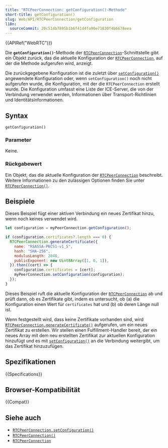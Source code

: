 ```yaml
---
title: "RTCPeerConnection: getConfiguration()-Methode"
short-title: getConfiguration()
slug: Web/API/RTCPeerConnection/getConfiguration
l10n:
  sourceCommit: 20c51db7895b1b6f41d4fa90e71830f4b6678eea
---
```


{{APIRef("WebRTC")}}

Die **`getConfiguration()`**-Methode der [`RTCPeerConnection`](/de/docs/Web/API/RTCPeerConnection)-Schnittstelle gibt ein Objekt zurück, das die aktuelle Konfiguration der [`RTCPeerConnection`](/de/docs/Web/API/RTCPeerConnection), auf der die Methode aufgerufen wird, anzeigt.

Die zurückgegebene Konfiguration ist die zuletzt über [`setConfiguration()`](/de/docs/Web/API/RTCPeerConnection/setConfiguration) angewendete Konfiguration oder, wenn `setConfiguration()` noch nicht aufgerufen wurde, die Konfiguration, mit der die `RTCPeerConnection` erstellt wurde. Die Konfiguration umfasst eine Liste der ICE-Server, die von der Verbindung verwendet werden, Informationen über Transport-Richtlinien und Identitätsinformationen.

## Syntax

```js-nolint
getConfiguration()
```

### Parameter

Keine.

### Rückgabewert

Ein Objekt, das die aktuelle Konfiguration der [`RTCPeerConnection`](/de/docs/Web/API/RTCPeerConnection) beschreibt. Weitere Informationen zu den zulässigen Optionen finden Sie unter [`RTCPeerConnection()`](/de/docs/Web/API/RTCPeerConnection/RTCPeerConnection#parameters).

## Beispiele

Dieses Beispiel fügt einer aktiven Verbindung ein neues Zertifikat hinzu, wenn noch keines verwendet wird.

```js
let configuration = myPeerConnection.getConfiguration();

if (configuration.certificates?.length === 0) {
  RTCPeerConnection.generateCertificate({
    name: "RSASSA-PKCS1-v1_5",
    hash: "SHA-256",
    modulusLength: 2048,
    publicExponent: new Uint8Array([1, 0, 1]),
  }).then((cert) => {
    configuration.certificates = [cert];
    myPeerConnection.setConfiguration(configuration);
  });
}
```

Dieses Beispiel ruft die aktuelle Konfiguration der [`RTCPeerConnection`](/de/docs/Web/API/RTCPeerConnection) ab und prüft dann, ob es Zertifikate gibt, indem es untersucht, ob (a) die Konfiguration einen Wert für `certificates` hat und (b) ob deren Länge null ist.

Wenn festgestellt wird, dass keine Zertifikate vorhanden sind, wird [`RTCPeerConnection.generateCertificate()`](/de/docs/Web/API/RTCPeerConnection/generateCertificate_static) aufgerufen, um ein neues Zertifikat zu erstellen. Wir stellen einen Fulfillment-Handler bereit, der ein neues Array mit dem neu erstellten Zertifikat zur aktuellen Konfiguration hinzufügt und es mit [`setConfiguration()`](/de/docs/Web/API/RTCPeerConnect/setConfiguration) an die Verbindung weitergibt, um das Zertifikat hinzuzufügen.

## Spezifikationen

{{Specifications}}

## Browser-Kompatibilität

{{Compat}}

## Siehe auch

- [`RTCPeerConnection.setConfiguration()`](/de/docs/Web/API/RTCPeerConnection/setConfiguration)
- [`RTCPeerConnection()`](/de/docs/Web/API/RTCPeerConnection/RTCPeerConnection)
- [`RTCPeerConnection`](/de/docs/Web/API/RTCPeerConnection)
